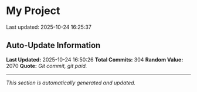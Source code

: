 # My Project


Last updated: 2025-10-24 16:25:37























































































































































































































































































































































































































































































































































































































































































































## Auto-Update Information

**Last Updated:** 2025-10-24 16:50:26
**Total Commits:** 304
**Random Value:** 2070
**Quote:** _Git commit, git paid._

---
_This section is automatically generated and updated._